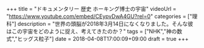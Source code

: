 +++
title =  "ドキュメンタリー 歴史 ホーキング博士の宇宙"
videoUrl = "https://www.youtube.com/embed/CEypvDwA4GU?rel=0"
categories = ["理科"]
description = "世界の頭脳が2018年3月14日になくなりました。そんな彼はこの宇宙をどのように捉え、考えてきたのか？"
tags = ["NHK","神の数式","ヒッグス粒子"]
date = 2018-04-08T17:00:09+09:00
draft = true
+++

